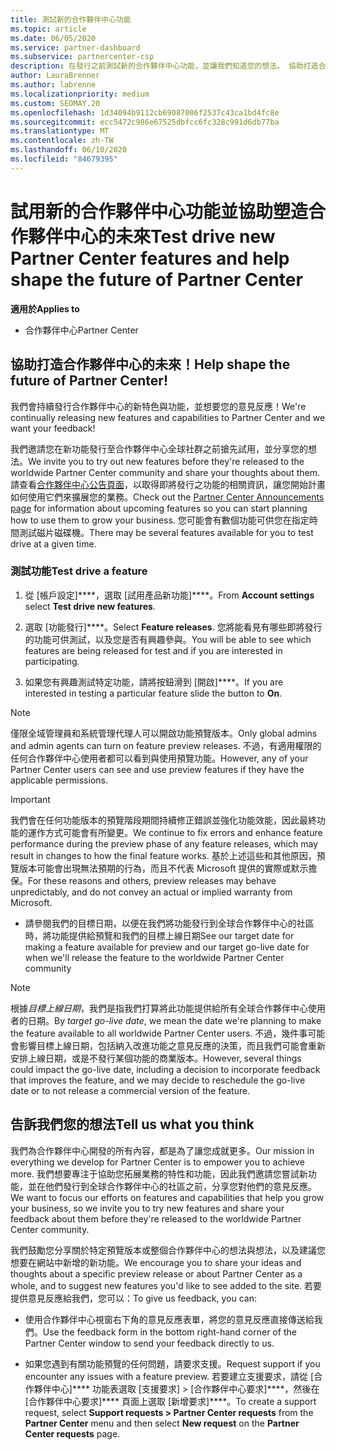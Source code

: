 ```yaml
---
title: 測試新的合作夥伴中心功能
ms.topic: article
ms.date: 06/05/2020
ms.service: partner-dashboard
ms.subservice: partnercenter-csp
description: 在發行之前測試新的合作夥伴中心功能，並讓我們知道您的想法。 協助打造合作夥伴中心的未來！
author: LauraBrenner
ms.author: labrenne
ms.localizationpriority: medium
ms.custom: SEOMAY.20
ms.openlocfilehash: 1d34094b9112cb69087006f2537c43ca1bd4fc8e
ms.sourcegitcommit: ecc5472c986e67525dbfcc6fc328c991d6db77ba
ms.translationtype: MT
ms.contentlocale: zh-TW
ms.lasthandoff: 06/10/2020
ms.locfileid: "84679395"
---
```

# <a name="test-drive-new-partner-center-features-and-help-shape-the-future-of-partner-center"></a><span data-ttu-id="f9a80-104">試用新的合作夥伴中心功能並協助塑造合作夥伴中心的未來</span><span class="sxs-lookup"><span data-stu-id="f9a80-104">Test drive new Partner Center features and help shape the future of Partner Center</span></span>

<span data-ttu-id="f9a80-105">**適用於**</span><span class="sxs-lookup"><span data-stu-id="f9a80-105">**Applies to**</span></span>

- <span data-ttu-id="f9a80-106">合作夥伴中心</span><span class="sxs-lookup"><span data-stu-id="f9a80-106">Partner Center</span></span>

## <a name="help-shape-the-future-of-partner-center"></a><span data-ttu-id="f9a80-107">協助打造合作夥伴中心的未來！</span><span class="sxs-lookup"><span data-stu-id="f9a80-107">Help shape the future of Partner Center!</span></span>

<span data-ttu-id="f9a80-108">我們會持續發行合作夥伴中心的新特色與功能，並想要您的意見反應！</span><span class="sxs-lookup"><span data-stu-id="f9a80-108">We're continually releasing new features and capabilities to Partner Center and we want your feedback!</span></span> 

<span data-ttu-id="f9a80-109">我們邀請您在新功能發行至合作夥伴中心全球社群之前搶先試用，並分享您的想法。</span><span class="sxs-lookup"><span data-stu-id="f9a80-109">We invite you to try out new features before they're released to the worldwide Partner Center community and share your thoughts about them.</span></span> <span data-ttu-id="f9a80-110">請查看[合作夥伴中心公告頁面](announcements/index.md)，以取得即將發行之功能的相關資訊，讓您開始計畫如何使用它們來擴展您的業務。</span><span class="sxs-lookup"><span data-stu-id="f9a80-110">Check out the [Partner Center Announcements page](announcements/index.md) for information about upcoming features so you can start planning how to use them to grow your business.</span></span> <span data-ttu-id="f9a80-111">您可能會有數個功能可供您在指定時間測試磁片磁碟機。</span><span class="sxs-lookup"><span data-stu-id="f9a80-111">There may be several features available for you to test drive at a given time.</span></span>

### <a name="test-drive-a-feature"></a><span data-ttu-id="f9a80-112">測試功能</span><span class="sxs-lookup"><span data-stu-id="f9a80-112">Test drive a feature</span></span>

1. <span data-ttu-id="f9a80-113">從 [帳戶設定]\*\*\*\*，選取 [試用產品新功能]\*\*\*\*。</span><span class="sxs-lookup"><span data-stu-id="f9a80-113">From **Account settings** select **Test drive new features**.</span></span>

2. <span data-ttu-id="f9a80-114">選取 [功能發行]\*\*\*\*。</span><span class="sxs-lookup"><span data-stu-id="f9a80-114">Select **Feature releases**.</span></span> <span data-ttu-id="f9a80-115">您將能看見有哪些即將發行的功能可供測試，以及您是否有興趣參與。</span><span class="sxs-lookup"><span data-stu-id="f9a80-115">You will be able to see which features are being released for test and if you are interested in participating.</span></span>

3. <span data-ttu-id="f9a80-116">如果您有興趣測試特定功能，請將按鈕滑到 [開啟]\*\*\*\*。</span><span class="sxs-lookup"><span data-stu-id="f9a80-116">If you are interested in testing a particular feature slide the button to **On**.</span></span>

> [!NOTE]  
> <span data-ttu-id="f9a80-117">僅限全域管理員和系統管理代理人可以開啟功能預覽版本。</span><span class="sxs-lookup"><span data-stu-id="f9a80-117">Only global admins and admin agents can turn on feature preview releases.</span></span> <span data-ttu-id="f9a80-118">不過，有適用權限的任何合作夥伴中心使用者都可以看到與使用預覽功能。</span><span class="sxs-lookup"><span data-stu-id="f9a80-118">However, any of your Partner Center users can see and use preview features if they have the applicable permissions.</span></span>

> [!IMPORTANT]  
> <span data-ttu-id="f9a80-119">我們會在任何功能版本的預覽階段期間持續修正錯誤並強化功能效能，因此最終功能的運作方式可能會有所變更。</span><span class="sxs-lookup"><span data-stu-id="f9a80-119">We continue to fix errors and enhance feature performance during the preview phase of any feature releases, which may result in changes to how the final feature works.</span></span> <span data-ttu-id="f9a80-120">基於上述這些和其他原因，預覽版本可能會出現無法預期的行為，而且不代表 Microsoft 提供的實際或默示擔保。</span><span class="sxs-lookup"><span data-stu-id="f9a80-120">For these reasons and others, preview releases may behave unpredictably, and do not convey an actual or implied warranty from Microsoft.</span></span>

- <span data-ttu-id="f9a80-121">請參閱我們的目標日期，以便在我們將功能發行到全球合作夥伴中心的社區時，將功能提供給預覽和我們的目標上線日期</span><span class="sxs-lookup"><span data-stu-id="f9a80-121">See our target date for making a feature available for preview and our target go-live date for when we'll release the feature to the worldwide Partner Center community</span></span>

> [!NOTE]  
> <span data-ttu-id="f9a80-122">根據*目標上線日期*，我們是指我們打算將此功能提供給所有全球合作夥伴中心使用者的日期。</span><span class="sxs-lookup"><span data-stu-id="f9a80-122">By *target go-live date*, we mean the date we're planning to make the feature available to all worldwide Partner Center users.</span></span> <span data-ttu-id="f9a80-123">不過，幾件事可能會影響目標上線日期，包括納入改進功能之意見反應的決策，而且我們可能會重新安排上線日期，或是不發行某個功能的商業版本。</span><span class="sxs-lookup"><span data-stu-id="f9a80-123">However, several things could impact the go-live date, including a decision to incorporate feedback that improves the feature, and we may decide to reschedule the go-live date or to not release a commercial version of the feature.</span></span>  
 
## <a name="tell-us-what-you-think"></a><span data-ttu-id="f9a80-124">告訴我們您的想法</span><span class="sxs-lookup"><span data-stu-id="f9a80-124">Tell us what you think</span></span>

<span data-ttu-id="f9a80-125">我們為合作夥伴中心開發的所有內容，都是為了讓您成就更多。</span><span class="sxs-lookup"><span data-stu-id="f9a80-125">Our mission in everything we develop for Partner Center is to empower you to achieve more.</span></span> <span data-ttu-id="f9a80-126">我們想要專注于協助您拓展業務的特性和功能，因此我們邀請您嘗試新功能，並在他們發行到全球合作夥伴中心的社區之前，分享您對他們的意見反應。</span><span class="sxs-lookup"><span data-stu-id="f9a80-126">We want to focus our efforts on features and capabilities that help you grow your business, so we invite you to try new features and share your feedback about them before they're released to the worldwide Partner Center community.</span></span> 

<span data-ttu-id="f9a80-127">我們鼓勵您分享關於特定預覽版本或整個合作夥伴中心的想法與想法，以及建議您想要在網站中新增的新功能。</span><span class="sxs-lookup"><span data-stu-id="f9a80-127">We encourage you to share your ideas and thoughts about a specific preview release or about Partner Center as a whole, and to suggest new features you'd like to see added to the site.</span></span> <span data-ttu-id="f9a80-128">若要提供意見反應給我們，您可以：</span><span class="sxs-lookup"><span data-stu-id="f9a80-128">To give us feedback, you can:</span></span>  

- <span data-ttu-id="f9a80-129">使用合作夥伴中心視窗右下角的意見反應表單，將您的意見反應直接傳送給我們。</span><span class="sxs-lookup"><span data-stu-id="f9a80-129">Use the feedback form in the bottom right-hand corner of the Partner Center window to send your feedback directly to us.</span></span> 

- <span data-ttu-id="f9a80-130">如果您遇到有關功能預覽的任何問題，請要求支援。</span><span class="sxs-lookup"><span data-stu-id="f9a80-130">Request support if you encounter any issues with a feature preview.</span></span> <span data-ttu-id="f9a80-131">若要建立支援要求，請從 [合作夥伴中心]\*\*\*\* 功能表選取 [支援要求] > [合作夥伴中心要求]\*\*\*\*，然後在 [合作夥伴中心要求]\*\*\*\* 頁面上選取 [新增要求]\*\*\*\*。</span><span class="sxs-lookup"><span data-stu-id="f9a80-131">To create a support request, select **Support requests > Partner Center requests** from the **Partner Center** menu and then select **New request** on the **Partner Center requests** page.</span></span>



